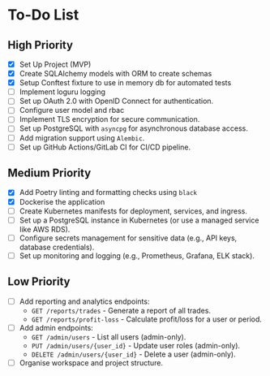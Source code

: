 # To-Do List

## High Priority
- [x] Set Up Project (MVP)
- [x] Create SQLAlchemy models with ORM to create schemas
- [x] Setup Conftest fixture to use in memory db for automated tests
- [ ] Implement loguru logging 
- [ ] Set up OAuth 2.0 with OpenID Connect for authentication.
- [ ] Configure user model and rbac
- [ ] Implement TLS encryption for secure communication.
- [ ] Set up PostgreSQL with `asyncpg` for asynchronous database access.
- [ ] Add migration support using `Alembic`.
- [ ] Set up GitHub Actions/GitLab CI for CI/CD pipeline.

## Medium Priority
- [x] Add Poetry linting and formatting checks using `black`
- [x] Dockerise the application
- [ ] Create Kubernetes manifests for deployment, services, and ingress.
- [ ] Set up a PostgreSQL instance in Kubernetes (or use a managed service like AWS RDS).
- [ ] Configure secrets management for sensitive data (e.g., API keys, database credentials).
- [ ] Set up monitoring and logging (e.g., Prometheus, Grafana, ELK stack).

## Low Priority

- [ ] Add reporting and analytics endpoints:
  - `GET /reports/trades` - Generate a report of all trades.
  - `GET /reports/profit-loss` - Calculate profit/loss for a user or period.
- [ ] Add admin endpoints:
  - `GET /admin/users` - List all users (admin-only).
  - `PUT /admin/users/{user_id}` - Update user roles (admin-only).
  - `DELETE /admin/users/{user_id}` - Delete a user (admin-only).
- [ ] Organise workspace and project structure.
